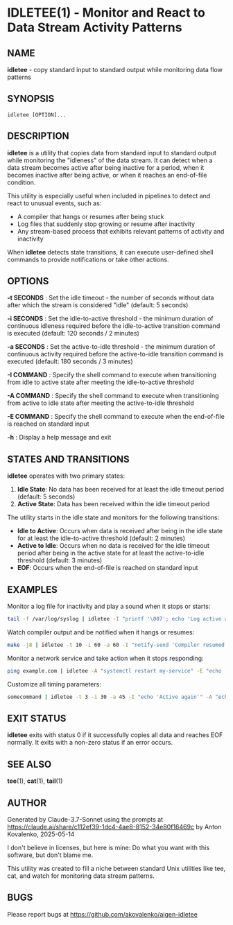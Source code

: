 # IDLETEE(1) - Monitor and React to Data Stream Activity Patterns

## NAME

**idletee** - copy standard input to standard output while monitoring data flow patterns

## SYNOPSIS

```
idletee [OPTION]...
```

## DESCRIPTION

**idletee** is a utility that copies data from standard input to standard output while monitoring the "idleness" of the data stream. It can detect when a data stream becomes active after being inactive for a period, when it becomes inactive after being active, or when it reaches an end-of-file condition.

This utility is especially useful when included in pipelines to detect and react to unusual events, such as:

- A compiler that hangs or resumes after being stuck
- Log files that suddenly stop growing or resume after inactivity
- Any stream-based process that exhibits relevant patterns of activity and inactivity

When **idletee** detects state transitions, it can execute user-defined shell commands to provide notifications or take other actions.

## OPTIONS

**-t SECONDS**
: Set the idle timeout - the number of seconds without data after which the stream is considered "idle" (default: 5 seconds)

**-i SECONDS**
: Set the idle-to-active threshold - the minimum duration of continuous idleness required before the idle-to-active transition command is executed (default: 120 seconds / 2 minutes)

**-a SECONDS**
: Set the active-to-idle threshold - the minimum duration of continuous activity required before the active-to-idle transition command is executed (default: 180 seconds / 3 minutes)

**-I COMMAND**
: Specify the shell command to execute when transitioning from idle to active state after meeting the idle-to-active threshold

**-A COMMAND**
: Specify the shell command to execute when transitioning from active to idle state after meeting the active-to-idle threshold

**-E COMMAND**
: Specify the shell command to execute when the end-of-file is reached on standard input

**-h**
: Display a help message and exit

## STATES AND TRANSITIONS

**idletee** operates with two primary states:

1. **Idle State**: No data has been received for at least the idle timeout period (default: 5 seconds)
2. **Active State**: Data has been received within the idle timeout period

The utility starts in the idle state and monitors for the following transitions:

- **Idle to Active**: Occurs when data is received after being in the idle state for at least the idle-to-active threshold (default: 2 minutes)
- **Active to Idle**: Occurs when no data is received for the idle timeout period after being in the active state for at least the active-to-idle threshold (default: 3 minutes)
- **EOF**: Occurs when the end-of-file is reached on standard input

## EXAMPLES

Monitor a log file for inactivity and play a sound when it stops or starts:

```bash
tail -f /var/log/syslog | idletee -I "printf '\007'; echo 'Log active again!'" -A "printf '\007'; echo 'Log stopped!'"
```

Watch compiler output and be notified when it hangs or resumes:

```bash
make -j8 | idletee -t 10 -i 60 -a 60 -I "notify-send 'Compiler resumed'" -A "notify-send 'Compiler may be stuck'"
```

Monitor a network service and take action when it stops responding:

```bash
ping example.com | idletee -A "systemctl restart my-service" -E "echo 'Connection lost' | mail -s 'Service Down' admin@example.com"
```

Customize all timing parameters:

```bash
somecommand | idletee -t 3 -i 30 -a 45 -I "echo 'Active again'" -A "echo 'Now idle'" -E "echo 'Done'"
```

## EXIT STATUS

**idletee** exits with status 0 if it successfully copies all data and reaches EOF normally. It exits with a non-zero status if an error occurs.

## SEE ALSO

**tee**(1), **cat**(1), **tail**(1)

## AUTHOR

Generated by Claude-3.7-Sonnet using the prompts at https://claude.ai/share/c112ef39-1dc4-4ae8-8152-34e80f16469c by Anton Kovalenko, 2025-05-14

I don't believe in licenses, but here is mine: Do what you want with this software, but don't blame me.

This utility was created to fill a niche between standard Unix utilities like tee, cat, and watch for monitoring data stream patterns.

## BUGS

Please report bugs at https://github.com/akovalenko/aigen-idletee
